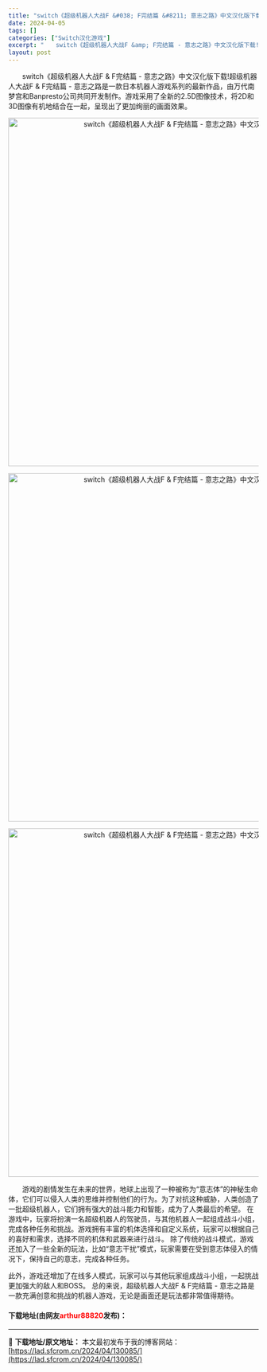 ```yaml
---
title: "switch《超级机器人大战F &#038; F完结篇 &#8211; 意志之路》中文汉化版下载"
date: 2024-04-05
tags: []
categories: ["Switch汉化游戏"]
excerpt: "　　switch《超级机器人大战F &amp; F完结篇 - 意志之路》中文汉化版下载!超级机器人大战F &amp; F完结篇 - 意志之路是一款日本机器人游戏系列的最新作品，由万代南梦宫和Banpresto公司共同开发制作。游戏采用了全新的2.5D图像技术，将2D和3D图像有机地结合在一起，呈现出&hellip;"
layout: post
---
```


 <p>　　switch《超级机器人大战F &amp; F完结篇 - 意志之路》中文汉化版下载!超级机器人大战F &amp; F完结篇 - 意志之路是一款日本机器人游戏系列的最新作品，由万代南梦宫和Banpresto公司共同开发制作。游戏采用了全新的2.5D图像技术，将2D和3D图像有机地结合在一起，呈现出了更加绚丽的画面效果。</p> <div> <p align="center"><img align="" border="0" src="https://lad.sfcrom.cn/wp-content/uploads/2024/04/20240404_660ed37e4fa83.webp" width="700" alt="switch《超级机器人大战F &amp; F完结篇 - 意志之路》中文汉化版下载" /></p> <p align="center"><img align="" border="0" src="https://lad.sfcrom.cn/wp-content/uploads/2024/04/20240404_660ed37eb8bf9.webp" width="700" alt="switch《超级机器人大战F &amp; F完结篇 - 意志之路》中文汉化版下载" /></p> <p align="center"><img align="" border="0" src="https://lad.sfcrom.cn/wp-content/uploads/2024/04/20240404_660ed37f22b23.webp" width="700" alt="switch《超级机器人大战F &amp; F完结篇 - 意志之路》中文汉化版下载" /></p></div> <p>　　游戏的剧情发生在未来的世界，地球上出现了一种被称为&ldquo;意志体&rdquo;的神秘生命体，它们可以侵入人类的思维并控制他们的行为。为了对抗这种威胁，人类创造了一批超级机器人，它们拥有强大的战斗能力和智能，成为了人类最后的希望。 在游戏中，玩家将扮演一名超级机器人的驾驶员，与其他机器人一起组成战斗小组，完成各种任务和挑战。游戏拥有丰富的机体选择和自定义系统，玩家可以根据自己的喜好和需求，选择不同的机体和武器来进行战斗。 除了传统的战斗模式，游戏还加入了一些全新的玩法，比如&ldquo;意志干扰&rdquo;模式，玩家需要在受到意志体侵入的情况下，保持自己的意志，完成各种任务。</p> <p>此外，游戏还增加了在线多人模式，玩家可以与其他玩家组成战斗小组，一起挑战更加强大的敌人和BOSS。 总的来说，超级机器人大战F &amp; F完结篇 - 意志之路是一款充满创意和挑战的机器人游戏，无论是画面还是玩法都非常值得期待。</p> <p><h4>下载地址(由网友<font color="red">arthur88820</font>发布)：</h4></p> 

---
📖 **下载地址/原文地址：** 本文最初发布于我的博客网站：[https://lad.sfcrom.cn/2024/04/130085/](https://lad.sfcrom.cn/2024/04/130085/)
